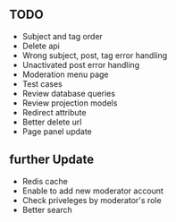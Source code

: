 ## TODO


- Subject and tag order
- Delete api
- Wrong subject, post, tag error handling
- Unactivated post error handling
- Moderation menu page
- Test cases
- Review database queries
- Review projection models
- Redirect attribute
- Better delete url
- Page panel update


## further Update

- Redis cache
- Enable to add new moderator account
- Check priveleges by moderator's role
- Better search